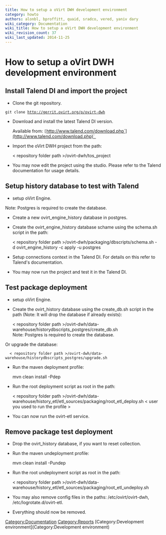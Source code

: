 ```yaml
---
title: How to setup a oVirt DWH development environment
category: howto
authors: alonbl, bproffitt, quaid, sradco, vered, yaniv dary
wiki_category: Documentation
wiki_title: How to setup a oVirt DWH development environment
wiki_revision_count: 37
wiki_last_updated: 2014-11-25
---
```


# How to setup a oVirt DWH development environment

## Install Talend DI and import the project

*   Clone the git repository.

`git clone `[`http://gerrit.ovirt.org/p/ovirt-dwh`](http://gerrit.ovirt.org/p/ovirt-dwh)

*   Download and install the latest Talend DI version.

      Available from: `[`http://www.talend.com/download.php`](http://www.talend.com/download.php)` 

*   Import the oVirt DWH project from the path:

      < repository folder path >/ovirt-dwh/tos_project

*   You may now edit the project using the studio. Please refer to the Talend documentation for usage details.

## Setup history database to test with Talend

*   setup oVirt Engine.

Note: Postgres is required to create the database.

*   Create a new ovirt_engine_history database in postgres.
*   Create the ovirt_engine_history database schame using the schema.sh script in the path:

      < repository folder path >/ovirt-dwh/packaging/dbscripts/schema.sh -d ovirt_engine_history -c apply -u postgres

*   Setup connections context in the Talend DI. For details on this refer to Talend's documentation.
*   You may now run the project and test it in the Talend DI.

## Test package deployment

*   setup oVirt Engine.
*   Create the ovirt_history database using the create_db.sh script in the path (Note: It will drop the database if already exists):

      < repository folder path >/ovirt-dwh/data-warehouse/historydbscripts_postgres/create_db.sh
      Note: Postgres is required to create the database.

Or upgrade the database:

      < repository folder path >/ovirt-dwh/data-warehouse/historydbscripts_postgres/upgrade.sh

*   Run the maven deployment profile:

      mvn clean install -Pdep

*   Run the root deployment script as root in the path:

      < repository folder path >/ovirt-dwh/data-warehouse/history_etl/etl_sources/packaging/root_etl_deploy.sh < user you used to run the profile >

*   You can now run the ovirt-etl service.

## Remove package test deployment

*   Drop the ovirt_history database, if you want to reset collection.
*   Run the maven undeployment profile:

      mvn clean install -Pundep

*   Run the root undeployment script as root in the path:

      < repository folder path >/ovirt-dwh/data-warehouse/history_etl/etl_sources/packaging/root_etl_undeploy.sh

*   You may also remove config files in the paths: /etc/ovirt/ovirt-dwh, /etc/logrotate.d/ovirt-etl.
*   Everything should now be removed.

<Category:Documentation> <Category:Reports> [Category:Development environment](Category:Development environment)

